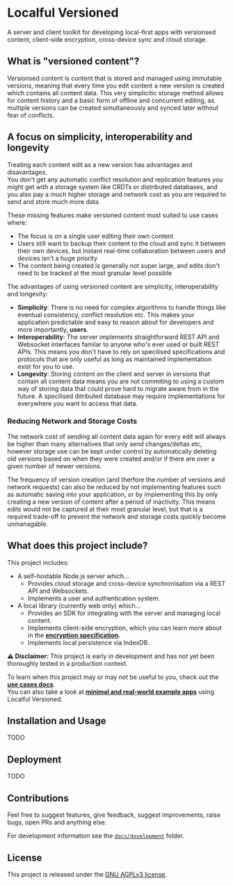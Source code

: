 # Localful Versioned
A server and client toolkit for developing local-first apps with versionsed content, client-side encryption, cross-device sync and cloud storage. 

## What is "versioned content"?
Versionsed content is content that is stored and managed using immutable versions, meaning that every time you edit content a new version is created which contains all content data.
This very simplicitic storage method allows for content history and a basic form of offline and concurrent editing, as multiple versions
can be created simultaneously and synced later without fear of conflicts.  

## A focus on simplicity, interoperability and longevity
Treating each content edit as a new version has advantages and disavantages.  
You don't get any automatic conflict resolution and replication features you might get with a storage system like CRDTs or distributed databases, and you also pay a much higher storage and network cost as you are
required to send and store much more data.  

These missing features make versioned content most suited to use cases where:
- The focus is on a single user editing their own content
- Users still want to backup their content to the cloud and sync it between their own devices, but instant real-time collaboration between users and devices isn't a huge priority
- The content being created is generally not super large, and edits don't need to be tracked at the most granular level possible

The advantages of using versioned content are simplicity, interoperability and longevity:
- **Simplicity**: There is no need for complex algorithms to handle things like eventual consistency, conflict resolution etc. This makes your application predictable and easy to reason about for developers and more importantly, **users**.
- **Interoperability**: The server implements straightforward REST API and Websocket interfaces familar to anyone who's ever used or built REST APIs. This means you don't have to rely on specilised specifications and protocols that are only useful as long as maintained implementation exist for you to use.
- **Longevity**: Storing content on the client and server in versions that contain all content data means you are not commiting to using a custom way of storing data that could prove hard to migrate aware from in the future. A specilised ditributed database may require implementations for everywhere you want to access that data. 

### Reducing Network and Storage Costs
The network cost of sending all content data again for every edit will always be higher than many alternatives that only send changes/deltas etc, however storage use can be kept under control by automatically deleting old versions based on when they were created and/or if there are over a given number of newer versions.  

The frequency of version creation (and therfore the number of versions and network requests) can also be reduced by not implementing features such as automatic saving into your application, or by implementing this by only creating a 
new version of content after a period of inactivity. This means edits would not be captured at their most granular level, but that is a required trade-off to prevent the network and storage costs quickly become unmanagable.  

## What does this project include?
This project includes:
- A self-hostable Node.js server which...
  - Provides cloud storage and cross-device synchronisation via a REST API and Websockets.
  - Implements a user and authentication system.
- A local library (currently web only) which...
  - Provides an SDK for integrating with the server and managing local content.
  - Implements client-side encryption, which you can learn more about in the **[encryption specification](./docs/local/encryption/specification.md)**.
  - Implements local persistence via IndexDB.

**⚠️ Disclaimer:** This project is early in development and has not yet been thoroughly tested in a production context.

To learn when this project may or may not be useful to you, check out the **[use cases docs](./docs/use-cases.md)**.  
You can also take a look at **[minimal and real-world example apps](./docs/examples.md)** using Localful Versioned.


## Installation and Usage
TODO

## Deployment
TODO

## Contributions
Feel free to suggest features, give feedback, suggest improvements, raise bugs, open PRs and anything else.

For development information see the [`docs/development`](docs/development) folder.

## License
This project is released under the [GNU AGPLv3 license](LICENSE.txt).
